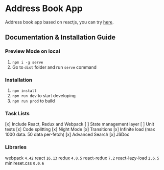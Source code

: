 # Address Book App
Address book app based on reactjs, you can try [here](https://gustiyoga.github.io/address-book/dist).

## Documentation & Installation Guide

### Preview Mode on local
1. `npm i -g serve`
2. Go to `dist` folder and run `serve` command

### Installation
1. `npm install`
2. `npm run dev` to start developing
3. `npm run prod` to build

### Task Lists
[x] Include React, Redux and Webpack
[ ] State management layer
[ ] Unit tests
[x] Code splitting
[x] Night Mode
[x] Transitions
[x] Infinite load (max 1000 data. 50 data per-fetch)
[x] Advanced Search
[x] JSDoc

### Libraries
webpack `4.42`
react `16.13`
redux `4.0.5`
react-redux `7.2`
react-lazy-load `2.6.5`
minireset.css `0.0.6`